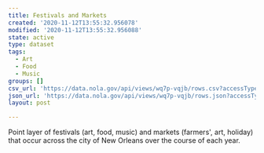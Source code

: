 ```yaml
---
title: Festivals and Markets
created: '2020-11-12T13:55:32.956078'
modified: '2020-11-12T13:55:32.956088'
state: active
type: dataset
tags:
  - Art
  - Food
  - Music
groups: []
csv_url: 'https://data.nola.gov/api/views/wq7p-vqjb/rows.csv?accessType=DOWNLOAD'
json_url: 'https://data.nola.gov/api/views/wq7p-vqjb/rows.json?accessType=DOWNLOAD'
layout: post

---
```

Point layer of festivals (art, food, music) and markets (farmers', art, holiday) that occur across the city of New Orleans over the course of each year.
